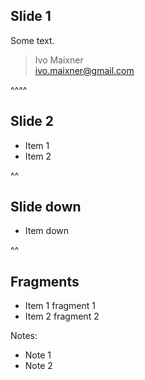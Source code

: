 ## Slide 1

Some text.

> Ivo Maixner  
> ivo.maixner@gmail.com

^^^^

<!-- .slide: data-transition="fade" -->

## Slide 2

- Item 1
- Item 2

^^

## Slide down

- Item down

^^

## Fragments

- Item 1 <span class="fragment">fragment 1</span>
- Item 2 <span class="fragment">fragment 2</span>


Notes:
- Note 1
- Note 2
